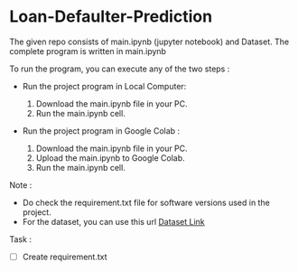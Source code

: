 # Loan-Defaulter-Prediction

The given repo consists of main.ipynb (jupyter notebook) and Dataset. The complete program is written in main.ipynb

To run the program, you can execute any of the two steps :
* Run the project program in Local Computer:
    1. Download the main.ipynb file in your PC.
    2. Run the main.ipynb cell.
    
* Run the project program in Google Colab : 
    1. Download the main.ipynb file in your PC.
    2. Upload the main.ipynb to Google Colab.
    3. Run the main.ipynb cell.
    
    
Note : 
- Do check the requirement.txt file for software versions used in the project.
- For the dataset, you can use this url [Dataset Link](https://raw.githubusercontent.com/AmanCSE-1/Loan-Defaulter-Prediction-based-on-Customer-Behavior/main/Loan%20Defaulter%20Dataset.csv)

Task :
- [ ] Create requirement.txt
